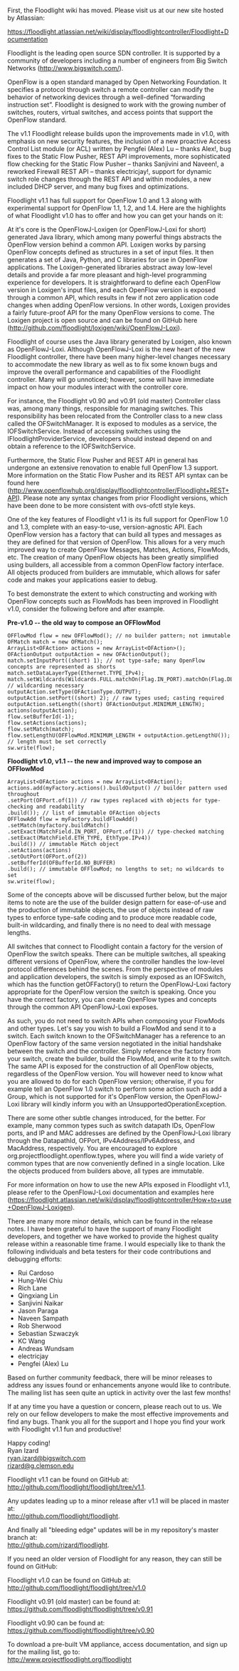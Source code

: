 First, the Floodlight wiki has moved. Please visit us at our new site hosted by Atlassian:

https://floodlight.atlassian.net/wiki/display/floodlightcontroller/Floodlight+Documentation

Floodlight is the leading open source SDN controller. It is supported by a community of developers including a number of engineers from Big Switch Networks (http://www.bigswitch.com/).

OpenFlow is a open standard managed by Open Networking Foundation. It specifies a protocol through switch a remote controller can modify the behavior of networking devices through a well-defined “forwarding instruction set”. Floodlight is designed to work with the growing number of switches, routers, virtual switches, and access points that support the OpenFlow standard.

The v1.1 Floodlight release builds upon the improvements made in v1.0, with emphasis on new security features, the inclusion of a new proactive Access Control List module (or ACL) written by Pengfei (Alex) Lu – thanks Alex!, bug fixes to the Static Flow Pusher, REST API improvements, more sophisticated flow checking for the Static Flow Pusher – thanks Sanjivini and Naveen!, a reworked Firewall REST API – thanks electricjay!, support for dynamic switch role changes through the REST API and within modules, a new included DHCP server, and many bug fixes and optimizations.


Floodlight v1.1 has full support for OpenFlow 1.0 and 1.3 along with experimental support for OpenFlow 1.1, 1.2, and 1.4. Here are the highlights of what Floodlight v1.0 has to offer and how you can get your hands on it:

At it's core is the OpenFlowJ-Loxigen (or OpenFlowJ-Loxi for short) generated Java library, which among many powerful things abstracts the OpenFlow version behind a common API. Loxigen works by parsing OpenFlow concepts defined as structures in a set of input files. It then generates a set of Java, Python, and C libraries for use in OpenFlow applications. The Loxigen-generated libraries abstract away low-level details and provide a far more pleasant and high-level programming experience for developers. It is straightforward to define each OpenFlow version in Loxigen's input files, and each OpenFlow version is exposed through a common API, which results in few if not zero application code changes when adding OpenFlow versions. In other words, Loxigen provides a fairly future-proof API for the many OpenFlow versions to come. The Loxigen project is open source and can be found on GitHub here (http://github.com/floodlight/loxigen/wiki/OpenFlowJ-Loxi).

Floodlight of course uses the Java library generated by Loxigen, also known as OpenFlowJ-Loxi. Although OpenFlowJ-Loxi is the new heart of the new Floodlight controller, there have been many higher-level changes necessary to accommodate the new library as well as to fix some known bugs and improve the overall performance and capabilities of the Floodlight controller. Many will go unnoticed; however, some will have immediate impact on how your modules interact with the controller core.

For instance, the Floodlight v0.90 and v0.91 (old master) Controller class was, among many things, responsible for managing switches. This responsibility has been relocated from the Controller class to a new class called the OFSwitchManager. It is exposed to modules as a service, the IOFSwitchService. Instead of accessing switches using the IFloodlightProviderService, developers should instead depend on and obtain a reference to the IOFSwitchService.

Furthermore, the Static Flow Pusher and REST API in general has undergone an extensive renovation to enable full OpenFlow 1.3 support. More information on the Static Flow Pusher and its REST API syntax can be found here (http://www.openflowhub.org/display/floodlightcontroller/Floodlight+REST+API). Please note any syntax changes from prior Floodlight versions, which have been done to be more consistent with ovs-ofctl style keys.

One of the key features of Floodlight v1.1 is its full support for OpenFlow 1.0 and 1.3, complete with an easy-to-use, version-agnostic API. Each OpenFlow version has a factory that can build all types and messages as they are defined for that version of OpenFlow. This allows for a very much improved way to create OpenFlow Messages, Matches, Actions, FlowMods, etc. The creation of many OpenFlow objects has been greatly simplified using builders, all accessible from a common OpenFlow factory interface. All objects produced from builders are immutable, which allows for safer code and makes your applications easier to debug.

To best demonstrate the extent to which constructing and working with OpenFlow concepts such as FlowMods has been improved in Floodlight v1.0, consider the following before and after example.

**Pre-v1.0 -- the old way to compose an OFFlowMod**

    OFFlowMod flow = new OFFlowMod(); // no builder pattern; not immutable
    OFMatch match = new OFMatch();
    ArrayList<OFAction> actions = new ArrayList<OFAction>();
    OFActionOutput outputAction = new OFActionOutput();
    match.setInputPort((short) 1); // not type-safe; many OpenFlow concepts are represented as shorts
    match.setDataLayerType(Ethernet.TYPE_IPv4);
    match.setWildcards(Wildcards.FULL.matchOn(Flag.IN_PORT).matchOn(Flag.DL_TYPE)); // wildcarding necessary
    outputAction.setType(OFActionType.OUTPUT); 
    outputAction.setPort((short) 2); // raw types used; casting required
    outputAction.setLength((short) OFActionOutput.MINIMUM_LENGTH);
    actions(outputAction);
    flow.setBufferId(-1);
    flow.setActions(actions);
    flow.setMatch(match);
    flow.setLengthU(OFFlowMod.MINIMUM_LENGTH + outputAction.getLengthU()); // length must be set correctly
    sw.write(flow);

**Floodlight v1.0, v1.1 -- the new and improved way to compose an OFFlowMod**

    ArrayList<OFAction> actions = new ArrayList<OFAction();
    actions.add(myFactory.actions().buildOutput() // builder pattern used throughout
    .setPort(OFPort.of(1)) // raw types replaced with objects for type-checking and readability
    .build()); // list of immutable OFAction objects
    OFFlowAdd flow = myFactory.buildFlowAdd()
    .setMatch(myfactory.buildMatch()
    .setExact(MatchField.IN_PORT, OFPort.of(1)) // type-checked matching
    .setExact(MatchField.ETH_TYPE, EthType.IPv4))
    .build()) // immutable Match object
    .setActions(actions)
    .setOutPort(OFPort.of(2))
    .setBufferId(OFBufferId.NO_BUFFER)
    .build(); // immutable OFFlowMod; no lengths to set; no wildcards to set
    sw.write(flow);

Some of the concepts above will be discussed further below, but the major items to note are the use of the builder design pattern for ease-of-use and the production of immutable objects, the use of objects instead of raw types to enforce type-safe coding and to produce more readable code, built-in wildcarding, and finally there is no need to deal with message lengths.

All switches that connect to Floodlight contain a factory for the version of OpenFlow the switch speaks. There can be multiple switches, all speaking different versions of OpenFlow, where the controller handles the low-level protocol differences behind the scenes. From the perspective of modules and application developers, the switch is simply exposed as an IOFSwitch, which has the function getOFFactory() to return the OpenFlowJ-Loxi factory appropriate for the OpenFlow version the switch is speaking. Once you have the correct factory, you can create OpenFlow types and concepts through the common API OpenFlowJ-Loxi exposes.

As such, you do not need to switch APIs when composing your FlowMods and other types. Let's say you wish to build a FlowMod and send it to a switch. Each switch known to the OFSwitchManager has a reference to an OpenFlow factory of the same version negotiated in the initial handshake between the switch and the controller. Simply reference the factory from your switch, create the builder, build the FlowMod, and write it to the switch. The same API is exposed for the construction of all OpenFlow objects, regardless of the OpenFlow version. You will however need to know what you are allowed to do for each OpenFlow version; otherwise, if you for example tell an OpenFlow 1.0 switch to perform some action such as add a Group, which is not supported for it's OpenFlow version, the OpenFlowJ-Loxi library will kindly inform you with an UnsupportedOperationException.

There are some other subtle changes introduced, for the better. For example, many common types such as switch datapath IDs, OpenFlow ports, and IP and MAC addresses are defined by the OpenFlowJ-Loxi library through the DatapathId, OFPort, IPv4Address/IPv6Address, and MacAddress, respectively. You are encouraged to explore org.projectfloodlight.openflow.types, where you will find a wide variety of common types that are now conveniently defined in a single location. Like the objects produced from builders above, all types are immutable.

For more information on how to use the new APIs exposed in Floodlight v1.1, please refer to the OpenFlowJ-Loxi documentation and examples here (https://floodlight.atlassian.net/wiki/display/floodlightcontroller/How+to+use+OpenFlowJ-Loxigen).

There are many more minor details, which can be found in the release notes. I have been grateful to have the support of many Floodlight developers, and together we have worked to provide the highest quality release within a reasonable time frame. I would especially like to thank the following individuals and beta testers for their code contributions and debugging efforts:

* Rui Cardoso
* Hung-Wei Chiu
* Rich Lane
* Qingxiang Lin
* Sanjivini Naikar
* Jason Paraga
* Naveen Sampath
* Rob Sherwood
* Sebastian Szwaczyk
* KC Wang
* Andreas Wundsam
* electricjay
* Pengfei (Alex) Lu

Based on further community feedback, there will be minor releases to address any issues found or enhancements anyone would like to contribute. The mailing list has seen quite an uptick in activity over the last few months! 

If at any time you have a question or concern, please reach out to us. We rely on our fellow developers to make the most effective improvements and find any bugs. Thank you all for the support and I hope you find your work with Floodlight v1.1 fun and productive! 

Happy coding!  
Ryan Izard  
ryan.izard@bigswitch.com  
rizard@g.clemson.edu




Floodlight v1.1 can be found on GitHub at:  
http://github.com/floodlight/floodlight/tree/v1.1.

Any updates leading up to a minor release after v1.1 will be placed in master at:  
http://github.com/floodlight/floodlight.

And finally all "bleeding edge" updates will be in my repository's master branch at:  
http://github.com/rizard/floodlight.

If you need an older version of Floodlight for any reason, they can still be found on GitHub:  

Floodlight v1.0 can be found on GitHub at:  
http://github.com/floodlight/floodlight/tree/v1.0  

Floodlight v0.91 (old master) can be found at:  
https://github.com/floodlight/floodlight/tree/v0.91

Floodlight v0.90 can be found at:  
https://github.com/floodlight/floodlight/tree/v0.90

To download a pre-built VM appliance, access documentation, and sign up for the mailing list, go to:  
http://www.projectfloodlight.org/floodlight
